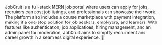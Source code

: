 JobCruit is a full-stack MERN job portal where users can apply for jobs, recruiters can post job listings, and professionals can showcase their work. The platform also includes a course marketplace with payment integration, making it a one-stop solution for job seekers, employers, and learners. With features like authentication, job applications, hiring management, and an admin panel for moderation, JobCruit aims to simplify recruitment and career growth in a seamless digital experience. 🚀